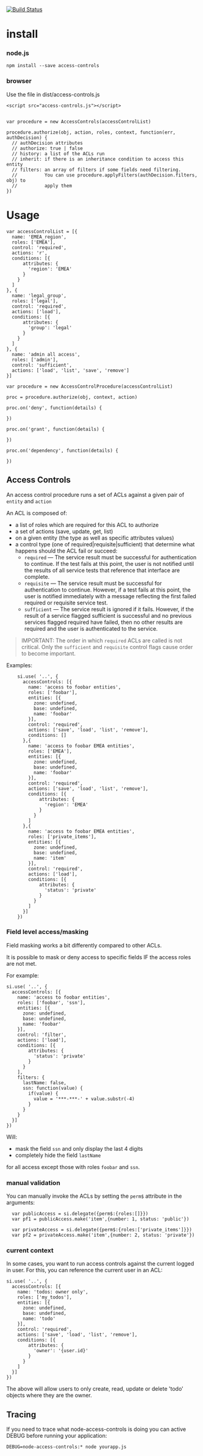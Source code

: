 [![Build Status](https://api.travis-ci.org/nherment/node-access-controls.png?branch=master)](https://travis-ci.org/nherment/node-access-controls)


# install

### node.js

    npm install --save access-controls

### browser

Use the file in dist/access-controls.js

    <script src="access-controls.js"></script>


    var procedure = new AccessControls(accessControlList)

    procedure.authorize(obj, action, roles, context, function(err, authDecision) {
      // authDecision attributes
      // authorize: true | false
      // history: a list of the ACLs run
      // inherit: if there is an inheritance condition to access this entity
      // filters: an array of filters if some fields need filtering.
      //          You can use procedure.applyFilters(authDecision.filters, obj) to
      //          apply them
    })


# Usage

    var accessControlList = [{
      name: 'EMEA_region',
      roles: ['EMEA'],
      control: 'required',
      actions: 'r',
      conditions: [{
          attributes: {
            'region': 'EMEA'
          }
        }
      ]
    }, {
      name: 'legal_group',
      roles: ['legal'],
      control: 'required',
      actions: ['load'],
      conditions: [{
          attributes: {
            'group': 'legal'
          }
        }
      ]
    }, {
      name: 'admin all access',
      roles: ['admin'],
      control: 'sufficient',
      actions: ['load', 'list', 'save', 'remove']
    }]

    var procedure = new AccessControlProcedure(accessControlList)

    proc = procedure.authorize(obj, context, action)

    proc.on('deny', function(details) {

    })

    proc.on('grant', function(details) {

    })

    proc.on('dependency', function(details) {

    })


## Access Controls

An access control procedure runs a set of ACLs against a given pair of ```entity``` and ```action```

An ACL is composed of:

- a list of roles which are required for this ACL to authorize
- a set of actions (save, update, get, list)
- on a given entity (the type as well as specific attributes values)
- a control type (one of required|requisite|sufficient) that determine what happens should the ACL fail or succeed:
  - ```required``` — The service result must be successful for authentication to continue. If the test fails at this point, the user is not notified until the results of all service tests that reference that interface are complete.
  - ```requisite``` — The service result must be successful for authentication to continue. However, if a test fails at this point, the user is notified immediately with a message reflecting the first failed required or requisite service test.
  - ```sufficient``` — The service result is ignored if it fails. However, if the result of a service flagged sufficient is successful and no previous services flagged required have failed, then no other results are required and the user is authenticated to the service.

> IMPORTANT: The order in which ```required``` ACLs are called is not critical. Only the ```sufficient``` and ```requisite``` control flags cause order to become important.

Examples:
```
    si.use( '..', {
      accessControls: [{
        name: 'access to foobar entities',
        roles: ['foobar'],
        entities: [{
          zone: undefined,
          base: undefined,
          name: 'foobar'
        }],
        control: 'required',
        actions: ['save', 'load', 'list', 'remove'],
        conditions: []
      },{
        name: 'access to foobar EMEA entities',
        roles: ['EMEA'],
        entities: [{
          zone: undefined,
          base: undefined,
          name: 'foobar'
        }],
        control: 'required',
        actions: ['save', 'load', 'list', 'remove'],
        conditions: [{
            attributes: {
              'region': 'EMEA'
            }
          }
        ]
      },{
        name: 'access to foobar EMEA entities',
        roles: ['private_items'],
        entities: [{
          zone: undefined,
          base: undefined,
          name: 'item'
        }],
        control: 'required',
        actions: ['load'],
        conditions: [{
            attributes: {
              'status': 'private'
            }
          }
        ]
      }]
    })
```

### Field level access/masking

Field masking works a bit differently compared to other ACLs.

It is possible to mask or deny access to specific fields IF the access roles are not met.

For example:

    si.use( '..', {
      accessControls: [{
        name: 'access to foobar entities',
        roles: ['foobar', 'ssn'],
        entities: [{
          zone: undefined,
          base: undefined,
          name: 'foobar'
        }],
        control: 'filter',
        actions: ['load'],
        conditions: [{
            attributes: {
              'status': 'private'
            }
          }
        ],
        filters: {
          lastName: false,
          ssn: function(value) {
            if(value) {
              value = '***-***-' + value.substr(-4)
            }
          }
        }
      }]
    })

Will:

- mask the field ```ssn``` and only display the last 4 digits
- completely hide the field ```lastName```

for all access except those with roles ```foobar``` and ```ssn```.

### manual validation

You can manually invoke the ACLs by setting the ```perm$``` attribute in the arguments:

      var publicAccess = si.delegate({perm$:{roles:[]}})
      var pf1 = publicAccess.make('item',{number: 1, status: 'public'})

      var privateAccess = si.delegate({perm$:{roles:['private_items']}})
      var pf2 = privateAccess.make('item',{number: 2, status: 'private'})

### current context

In some cases, you want to run access controls against the current logged in user.
For this, you can reference the current user in an ACL:


    si.use( '..', {
      accessControls: [{
        name: 'todos: owner only',
        roles: ['my_todos'],
        entities: [{
          zone: undefined,
          base: undefined,
          name: 'todo'
        }],
        control: 'required',
        actions: ['save', 'load', 'list', 'remove'],
        conditions: [{
            attributes: {
              'owner': '{user.id}'
            }
          }
        ]
      }]
    })

The above will allow users to only create, read, update or delete 'todo' objects where they are the owner.


## Tracing

If you need to trace what node-access-controls is doing you can active DEBUG before running your application:

```
DEBUG=node-access-controls:* node yourapp.js
```



